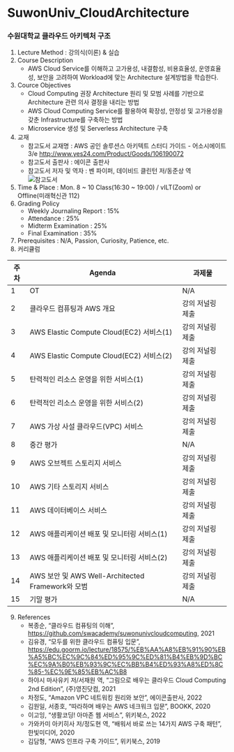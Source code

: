 # SuwonUniv_CloudArchitecture
### 수원대학교 클라우드 아키텍처 구조

1. Lecture Method : 강의식(이론) & 실습
2. Course Description
    - AWS Cloud Service를 이해하고 고가용성, 내결함성, 비용효율성, 운영효율성, 보안을 고려하여 Workload에 맞는 Architecture 설계방법을 학습한다.
3. Cource Objectives
    - Cloud Computing 권장 Architecture 원리 및 모범 사례를 기반으로 Architecture 관련 의사 결정을 내리는 방법
    - AWS Cloud Computing Service를 활용하여 확장성, 안정성 및 고가용성을 갖춘 Infrastructure를 구축하는 방법
    - Microservice 생성 및 Serverless Architecture 구축
4. 교재
   - 참고도서 교재명 : AWS 공인 솔루션스 아키텍트 스터디 가이드 - 어소시에이트 3/e http://www.yes24.com/Product/Goods/106190072
   - 참고도서 출판사 : 에이콘 출판사
   - 참고도서 저자 및 역자 : 벤 파이퍼, 데이비드 클린턴 저/동준상 역<br />
  ![참고도서](https://image.aladin.co.kr/product/28676/98/cover500/k822836160_1.jpg)
5. Time & Place : Mon. 8 ~ 10 Class(16:30 ~ 19:00) / vILT(Zoom) or Offline(미래혁신관 112)
6. Grading Policy
    - Weekly Journaling Report : 15%
    - Attendance : 25%
    - Midterm Examination : 25%
    - Final Examination : 35%
7. Prerequisites : N/A, Passion, Curiosity, Patience, etc.
8. 커리큘럼

|주차 | Agenda | 과제물
|-----|-------|---------| 
|1 | OT | N/A |
|2 | 클라우드 컴퓨팅과 AWS 개요 | 강의 저널링 제출 |
|3 | AWS Elastic Compute Cloud(EC2) 서비스(1) | 강의 저널링 제출 | 
|4 | AWS Elastic Compute Cloud(EC2) 서비스(2)| 강의 저널링 제출 |
|5 | 탄력적인 리소스 운영을 위한 서비스(1) | 강의 저널링 제출 |
|6 | 탄력적인 리소스 운영을 위한 서비스(2) |  강의 저널링 제출 |
|7 | AWS 가상 사설 클라우드(VPC) 서비스 | 강의 저널링 제출 |
|8 | 중간 평가 | N/A |
|9 | AWS 오브젝트 스토리지 서비스 | 강의 저널링 제출 |
|10| AWS 기타 스토리지 서비스 | 강의 저널링 제출 |
|11| AWS 데이터베이스 서비스 | 강의 저널링 제출 |
|12| AWS 애플리케이션 배포 및 모니터링 서비스(1) | 강의 저널링 제출 |
|13| AWS 애플리케이션 배포 및 모니터링 서비스(2) | 강의 저널링 제출 |
|14| AWS 보안 및 AWS Well-Architected Framework와 모범  | 강의 저널링 제출 |
|15| 기말 평가 | N/A |

9. References
    - 복종순, “클라우드 컴퓨팅의 이해”, https://github.com/swacademy/suwonunivcloudcomputing, 2021
    - 김유경, “모두를 위한 클라우드 컴퓨팅 입문”, https://edu.goorm.io/lecture/18575/%EB%AA%A8%EB%91%90%EB%A5%BC%EC%9C%84%ED%95%9C%ED%81%B4%EB%9D%BC%EC%9A%B0%EB%93%9C%EC%BB%B4%ED%93%A8%ED%8C%85-%EC%9E%85%EB%AC%B8
    - 하야시 마사유키 저/서재원 역, “그림으로 배우는 클라우드 Cloud Computing 2nd Edition”, (주)영진닷컴, 2021
    - 차정도, “Amazon VPC 네트워킹 원리와 보안”, 에이콘출판사, 2022
    - 김원일, 서종호, “따라하며 배우는 AWS 네크워크 입문”, BOOKK, 2020
    - 이고잉, “생활코딩! 아마존 웹 서비스”, 위키북스, 2022
    - 가와카미 아키히사 저/정도현 역, “배워서 바로 쓰는 14가지 AWS 구축 패턴”, 한빛미디어, 2020
    - 김담형, “AWS 인프라 구축 가이드”, 위키북스, 2019

